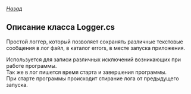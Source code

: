 ﻿*[Назад](./../code.md)*  
 
## Описание класса Logger.cs  
  
Простой логгер, который позволяет сохранять различные текстовые сообщения в лог файл, в каталог errors, в месте запуска приложения.  
  
Используется для записи различных исключений возникающих при работе программы.  
Так же в лог пишется время старта и завершения программы.  
При старте программы происходит стирание лога от предыдущего запуска.  
  